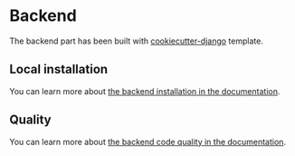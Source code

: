 # Backend

The backend part has been built with [cookiecutter-django](https://github.com/pydanny/cookiecutter-django/) template.

## Local installation

You can learn more about [the backend installation in the documentation](https://connectaccess.org/docs/developer-documentation/local-environment#backend).

## Quality

You can learn more about [the backend code quality in the documentation](https://connectaccess.org/docs/developer-documentation/contributing#backend-code-quality).
